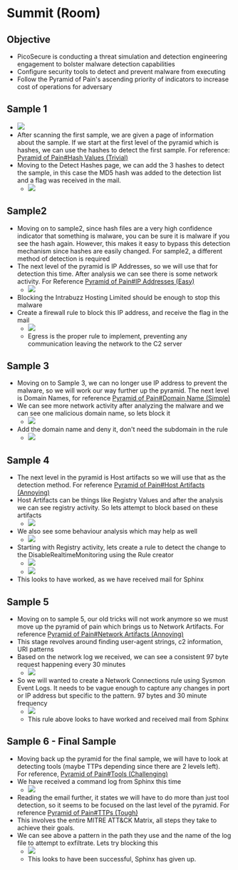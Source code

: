 # Summit (Room)
## Objective
- PicoSecure is conducting a threat simulation and detection engineering engagement to bolster malware detection capabilities
- Configure security tools to detect and prevent malware from executing
- Follow the Pyramid of Pain's ascending priority of indicators to increase cost of operations for adversary
## Sample 1
- ![](assets/Pasted%20image%2020241011094734.png)
- After scanning the first sample, we are given a page of information about the sample. If we start at the first level of the pyramid which is hashes, we can use the hashes to detect the first sample. For reference: [Pyramid of Pain#Hash Values (Trivial)](docs/TryHackMe/1%20-%20SOC%20Level%201/1-2-Pyramid-of-Pain.md#Hash%20Values%20(Trivial))
- Moving to the Detect Hashes page, we can add the 3 hashes to detect the sample, in this case the MD5 hash was added to the detection list and a flag was received in the mail.
	- ![](assets/Pasted%20image%2020241011095056.png)
## Sample2
- Moving on to sample2, since hash files are a very high confidence indicator that something is malware, you can be sure it is malware if you see the hash again. However, this makes it easy to bypass this detection mechanism since hashes are easily changed. For sample2, a different method of detection is required
- The next level of the pyramid is IP Addresses, so we will use that for detection this time. After analysis we can see there is some network activity. For Reference [Pyramid of Pain#IP Addresses (Easy)](docs/TryHackMe/1%20-%20SOC%20Level%201/1-2-Pyramid-of-Pain.md#IP%20Addresses%20(Easy))
	- ![](assets/Pasted%20image%2020241011095524.png)
- Blocking the Intrabuzz Hosting Limited should be enough to stop this malware
- Create a firewall rule to block this IP address, and receive the flag in the mail
	- ![](assets/Pasted%20image%2020241011100215.png)
	- Egress is the proper rule to implement, preventing any communication leaving the network to the C2 server
## Sample 3
- Moving on to Sample 3, we can no longer use IP address to prevent the malware, so we will work our way further up the pyramid. The next level is Domain Names, for reference [Pyramid of Pain#Domain Name (Simple)](docs/TryHackMe/1%20-%20SOC%20Level%201/1-2-Pyramid-of-Pain.md#Domain%20Name%20(Simple)) 
- We can see more network activity after analyzing the malware and we can see one malicious domain name, so lets block it
	- ![](assets/Pasted%20image%2020241011100559.png)
- Add the domain name and deny it, don't need the subdomain in the rule
	- ![](assets/Pasted%20image%2020241011100716.png)
## Sample 4
- The next level in the pyramid is Host artifacts so we will use that as the detection method. For reference [Pyramid of Pain#Host Artifacts (Annoying)](docs/TryHackMe/1%20-%20SOC%20Level%201/1-2-Pyramid-of-Pain.md#Host%20Artifacts%20(Annoying))
- Host Artifacts can be things like Registry Values and after the analysis we can see registry activity. So lets attempt to block based on these artifacts
	- ![](assets/Pasted%20image%2020241011101215.png)
- We also see some behaviour analysis which may help as well
	- ![](assets/Pasted%20image%2020241011101308.png)
- Starting with Registry activity, lets create a rule to detect the change to the DisableRealtimeMonitoring using the Rule creator
	- ![](assets/Pasted%20image%2020241011101644.png)
	- ![](assets/Pasted%20image%2020241011101653.png)
- This looks to have worked, as we have received mail for Sphinx
## Sample 5
- Moving on to sample 5, our old tricks will not work anymore so we must move up the pyramid of pain which brings us to Network Artifacts. For reference [Pyramid of Pain#Network Artifacts (Annoying)](docs/TryHackMe/1%20-%20SOC%20Level%201/1-2-Pyramid-of-Pain.md#Network%20Artifacts%20(Annoying))
- This stage revolves around finding user-agent strings, c2 information, URI patterns
- Based on the network log we received, we can see a consistent 97 byte request happening every 30 minutes
	- ![](assets/Pasted%20image%2020241011103504.png)
- So we will wanted to create a Network Connections rule using Sysmon Event Logs. It needs to be vague enough to capture any changes in port or IP address but specific to the pattern. 97 bytes and 30 minute frequency
	- ![](assets/Pasted%20image%2020241011103641.png)
	- This rule above looks to have worked and received mail from Sphinx
## Sample 6 - Final Sample
- Moving back up the pyramid for the final sample, we will have to look at detecting tools (maybe TTPs depending since there are 2 levels left). For reference, [Pyramid of Pain#Tools (Challenging)](docs/TryHackMe/1%20-%20SOC%20Level%201/1-2-Pyramid-of-Pain.md#Tools%20(Challenging))
- We have received a command log from Sphinx this time
	- ![](assets/Pasted%20image%2020241011103943.png)
- Reading the email further, it states we will have to do more than just tool detection, so it seems to be focused on the last level of the pyramid. For reference [Pyramid of Pain#TTPs (Tough)](docs/TryHackMe/1%20-%20SOC%20Level%201/1-2-Pyramid-of-Pain.md#TTPs%20(Tough))
- This involves the entire MITRE ATT&CK Matrix, all steps they take to achieve their goals.
- We can see above a pattern in the path they use and the name of the log file to attempt to exfiltrate. Lets try blocking this
	- ![](assets/Pasted%20image%2020241011104333.png)
	- This looks to have been successful, Sphinx has given up.